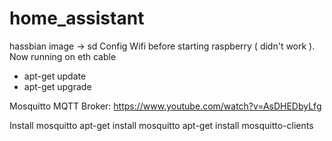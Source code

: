 # home_assistant

hassbian image -> sd
Config Wifi before starting raspberry ( didn't work ). Now running on eth cable

* apt-get update
* apt-get upgrade


Mosquitto MQTT Broker: https://www.youtube.com/watch?v=AsDHEDbyLfg

Install mosquitto
apt-get install mosquitto
apt-get install mosquitto-clients
